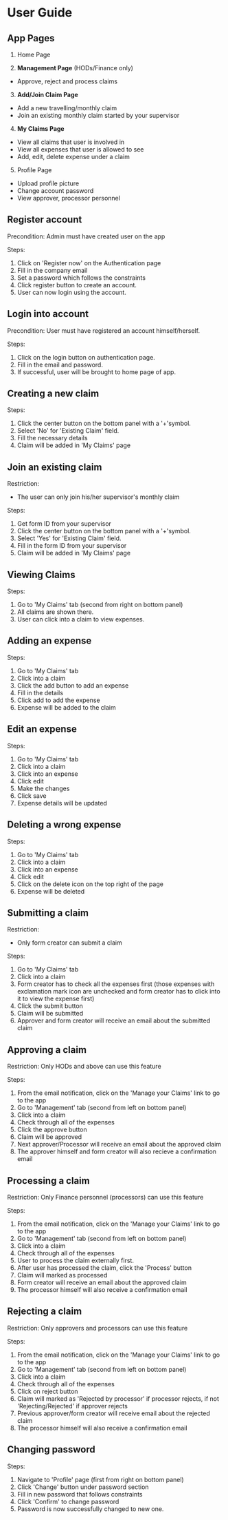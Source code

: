 # User Guide

## App Pages
1. Home Page

2. **Management Page** (HODs/Finance only)
- Approve, reject and process claims
3. **Add/Join Claim Page**
- Add a new travelling/monthly claim
- Join an existing monthly claim started by your supervisor

4. **My Claims Page**
- View all claims that user is involved in
- View all expenses that user is allowed to see
- Add, edit, delete expense under a claim

5. Profile Page
- Upload profile picture
- Change account password
- View approver, processor personnel

## Register account
Precondition: Admin must have created user on the app

Steps: 

1. Click on 'Register now' on the Authentication page
2. Fill in the company email
3. Set a password which follows the constraints
4. Click register button to create an account.
5. User can now login using the account.

## Login into account
Precondition: User must have registered an account himself/herself.

Steps:

1. Click on the login button on authentication page.
2. Fill in the email and password.
3. If successful, user will be brought to home page of app.

## Creating a new claim
Steps:

1. Click the center button on the bottom panel with a '+'symbol.
2. Select 'No' for 'Existing Claim' field.
3. Fill the necessary details
4. Claim will be added in 'My Claims' page

## Join an existing claim
Restriction:
- The user can only join his/her supervisor's monthly claim 

Steps: 

1. Get form ID from your supervisor
2. Click the center button on the bottom panel with a '+'symbol.
3. Select 'Yes' for 'Existing Claim' field.
4. Fill in the form ID from your supervisor
5. Claim will be added in 'My Claims' page


## Viewing Claims

Steps: 

1. Go to 'My Claims' tab (second from right on bottom panel)
2. All claims are shown there.
3. User can click into a claim to view expenses.

## Adding an expense

Steps:

1. Go to 'My Claims' tab
2. Click into a claim
3. Click the add button to add an expense
4. Fill in the details
5. Click add to add the expense
6. Expense will be added to the claim

## Edit an expense

Steps:

1. Go to 'My Claims' tab
2. Click into a claim
3. Click into an expense
4. Click edit
5. Make the changes
6. Click save
7. Expense details will be updated

## Deleting a wrong expense

Steps:

1. Go to 'My Claims' tab
2. Click into a claim
3. Click into an expense
4. Click edit
5. Click on the delete icon on the top right of the page
6. Expense will be deleted


## Submitting a claim
Restriction:
- Only form creator can submit a claim


Steps:

1. Go to 'My Claims' tab
2. Click into a claim
3. Form creator has to check all the expenses first (those expenses with exclamation mark icon are unchecked and form creator has to click into it to view the expense first)
4. Click the submit button 
5. Claim will be submitted
6. Approver and form creator will receive an email about the submitted claim

## Approving a claim
Restriction: Only HODs and above can use this feature

Steps:

1. From the email notification, click on the 'Manage your Claims' link to go to the app
2. Go to 'Management' tab (second from left on bottom panel)
3. Click into a claim
4. Check through all of the expenses
5. Click the approve button
6. Claim will be approved
7. Next approver/Processor will receive an email about the approved claim
8. The approver himself and form creator will also recieve a confirmation email


## Processing a claim
Restriction: Only Finance personnel (processors) can use this feature

Steps:

1. From the email notification, click on the 'Manage your Claims' link to go to the app
2. Go to 'Management' tab (second from left on bottom panel)
3. Click into a claim
4. Check through all of the expenses
5. User to process the claim externally first.
6. After user has processed the claim, click the 'Process' button
7. Claim will marked as processed
8. Form creator will receive an email about the approved claim
9. The processor himself will also receive a confirmation email


## Rejecting a claim
Restriction: Only approvers and processors can use this feature


Steps:

1. From the email notification, click on the 'Manage your Claims' link to go to the app
2. Go to 'Management' tab (second from left on bottom panel)
3. Click into a claim
4. Check through all of the expenses
5. Click on reject button
7. Claim will marked as 'Rejected by processor' if processor rejects, if not 'Rejecting/Rejected' if approver rejects
8. Previous approver/form creator will receive email about the rejected claim
9. The processor himself will also receive a confirmation email


## Changing password

Steps:

1. Navigate to 'Profile' page (first from right on bottom panel)
2. Click 'Change' button under password section
3. Fill in new password that follows constraints
4. Click 'Confirm' to change password
5. Password is now successfully changed to new one.


